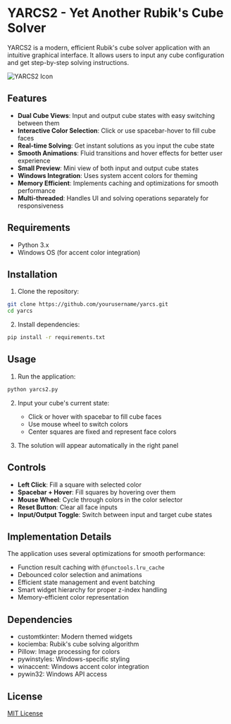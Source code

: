 # YARCS2 - Yet Another Rubik's Cube Solver

YARCS2 is a modern, efficient Rubik's cube solver application with an intuitive graphical interface. It allows users to input any cube configuration and get step-by-step solving instructions.

![YARCS2 Icon](icon.ico)

## Features

- **Dual Cube Views**: Input and output cube states with easy switching between them
- **Interactive Color Selection**: Click or use spacebar-hover to fill cube faces
- **Real-time Solving**: Get instant solutions as you input the cube state
- **Smooth Animations**: Fluid transitions and hover effects for better user experience
- **Small Preview**: Mini view of both input and output cube states
- **Windows Integration**: Uses system accent colors for theming
- **Memory Efficient**: Implements caching and optimizations for smooth performance
- **Multi-threaded**: Handles UI and solving operations separately for responsiveness

## Requirements

- Python 3.x
- Windows OS (for accent color integration)

## Installation

1. Clone the repository:
```bash
git clone https://github.com/yourusername/yarcs.git
cd yarcs
```

2. Install dependencies:
```bash
pip install -r requirements.txt
```

## Usage

1. Run the application:
```bash
python yarcs2.py
```

2. Input your cube's current state:
   - Click or hover with spacebar to fill cube faces
   - Use mouse wheel to switch colors
   - Center squares are fixed and represent face colors

3. The solution will appear automatically in the right panel

## Controls

- **Left Click**: Fill a square with selected color
- **Spacebar + Hover**: Fill squares by hovering over them
- **Mouse Wheel**: Cycle through colors in the color selector
- **Reset Button**: Clear all face inputs
- **Input/Output Toggle**: Switch between input and target cube states

## Implementation Details

The application uses several optimizations for smooth performance:

- Function result caching with `@functools.lru_cache`
- Debounced color selection and animations
- Efficient state management and event batching
- Smart widget hierarchy for proper z-index handling
- Memory-efficient color representation

## Dependencies

- customtkinter: Modern themed widgets
- kociemba: Rubik's cube solving algorithm
- Pillow: Image processing for colors
- pywinstyles: Windows-specific styling
- winaccent: Windows accent color integration
- pywin32: Windows API access

## License

[MIT License](LICENSE)
